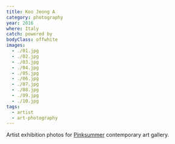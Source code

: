 ```yaml
---
title: Koo Jeong A
category: photography
year: 2016
where: Italy
catch: powered by
bodyClass: offwhite
images:
  - ./01.jpg
  - ./02.jpg
  - ./03.jpg
  - ./04.jpg
  - ./05.jpg
  - ./06.jpg
  - ./07.jpg
  - ./08.jpg
  - ./09.jpg
  - ./10.jpg
tags:
  - artist
  - art-photography
---
```


Artist exhibition photos for [Pinksummer](http://pinksummer.com) contemporary art gallery.
